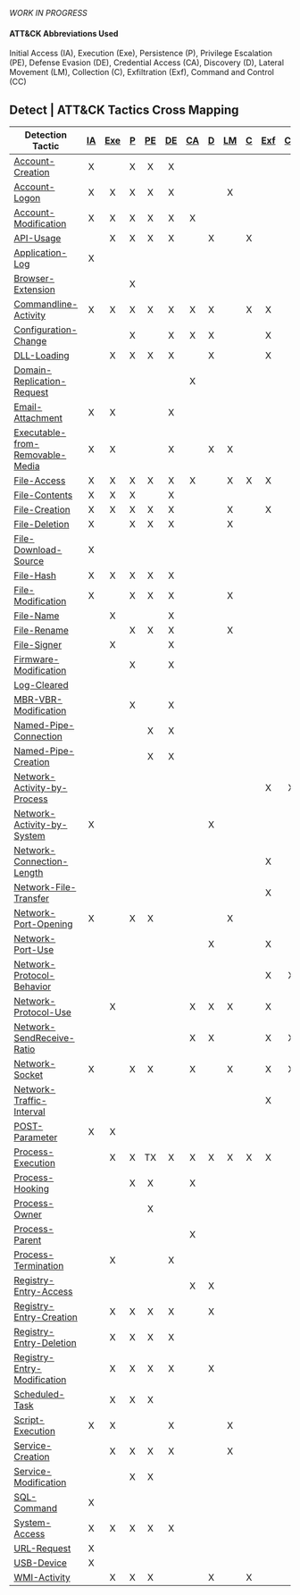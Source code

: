 _WORK IN PROGRESS_

#### ATT&CK Abbreviations Used
Initial Access (IA), Execution (Exe), Persistence (P), Privilege Escalation (PE), Defense Evasion (DE), 
Credential Access (CA), Discovery (D), Lateral Movement (LM), Collection (C), Exfiltration (Exf), Command and Control (CC)


## Detect | ATT&CK Tactics Cross Mapping

| Detection Tactic                                                               | [IA](https://attack.mitre.org/tactics/TA0001/) | [Exe](https://attack.mitre.org/tactics/TA0002) | [P](https://attack.mitre.org/tactics/TA0003/) | [PE](https://attack.mitre.org/tactics/TA0004) | [DE](https://attack.mitre.org/tactics/TA0005) | [CA](https://attack.mitre.org/tactics/TA0006) | [D](https://attack.mitre.org/tactics/TA0005) | [LM](https://attack.mitre.org/tactics/TA0008) | [C](https://attack.mitre.org/tactics/TA0006) | [Exf](https://attack.mitre.org/tactics/TA0010) | [CC](https://attack.mitre.org/tactics/TA0011) |
| ------------------------------------------------------------------------------ | :--------------------------------------------: | :--------------------------------------------: | :-------------------------------------------: | :-------------------------------------------: | :-------------------------------------------: | :-------------------------------------------: | :------------------------------------------: | :-------------------------------------------: | :------------------------------------------: | :--------------------------------------------: | :-------------------------------------------: |
| [Account-Creation](/Tactics/Account-Creation.md)                               |                       X                        |                                                |                       X                       |                       X                       |                       X                       |                                               |                                              |                                               |                                              |                                                |
| [Account-Logon](/Tactics/Account-Logon.md)                                     |                       X                        |                       X                        |                       X                       |                       X                       |                       X                       |                                               |                                              |                       X                       |                                              |                                                |
| [Account-Modification](/Tactics/Account-Modification.md)                       |                       X                        |                       X                        |                       X                       |                       X                       |                       X                       |                       X                       |                                              |                                               |                                              |                                                |
| [API-Usage](/Tactics/API-Usage.md)                                             |                                                |                       X                        |                       X                       |                       X                       |                       X                       |                                               |                      X                       |                                               |                      X                       |                                                |
| [Application-Log](/Tactics/Application-Log.md)                                 |                       X                        |                                                |                                               |                                               |                                               |                                               |                                              |                                               |                                              |                                                |
| [Browser-Extension](/Tactics/Browser-Extension.md)                             |                                                |                                                |                       X                       |                                               |                                               |                                               |                                              |                                               |                                              |                                                |
| [Commandline-Activity](/Tactics/Command-Activity.md)                               |                       X                        |                       X                        |                       X                       |                       X                       |                       X                       |                       X                       |                      X                       |                                               |                      X                       |                       X                        |
| [Configuration-Change](/Tactics/Configuration-Change.md)                       |                                                |                                                |                       X                       |                                               |                       X                       |                       X                       |                      X                       |                                               |                                              |                       X                        |
| [DLL-Loading](/Tactics/DLL-Loading.md)                                         |                                                |                       X                        |                       X                       |                       X                       |                       X                       |                                               |                      X                       |                                               |                                              |                       X                        |
| [Domain-Replication-Request](/Tactics/Domain-Replication-Request.md)           |                                                |                                                |                                               |                                               |                                               |                       X                       |                                              |                                               |                                              |                                                |
| [Email-Attachment](/Tactics/Email-Attachment.md)                               |                       X                        |                       X                        |                                               |                                               |                       X                       |                                               |                                              |                                               |                                              |                                                |
| [Executable-from-Removable-Media](/Tactics/Executable-from-Removable-Media.md) |                       X                        |                       X                        |                                               |                                               |                       X                       |                                               |                      X                       |                       X                       |                                              |                                                |
| [File-Access](/Tactics/File-Access.md)                                         |                       X                        |                       X                        |                       X                       |                       X                       |                       X                       |                       X                       |                                              |                       X                       |                      X                       |                       X                        |
| [File-Contents](/Tactics/File-Contents.md)                                     |                       X                        |                       X                        |                       X                       |                                               |                       X                       |                                               |                                              |                                               |                                              |                                                |
| [File-Creation](/Tactics/File-Creation.md)                                     |                       X                        |                       X                        |                       X                       |                       X                       |                       X                       |                                               |                                              |                       X                       |                                              |                       X                        |
| [File-Deletion](/Tactics/File-Deletion.md)                                     |                       X                        |                                                |                       X                       |                       X                       |                       X                       |                                               |                                              |                       X                       |                                              |                                                |
| [File-Download-Source](/Tactics/File-Download-Source.md)                       |                       X                        |                                                |                                               |                                               |                                               |                                               |                                              |                                               |                                              |                                                |
| [File-Hash](/Tactics/File-Hash.md)                                             |                       X                        |                       X                        |                       X                       |                       X                       |                       X                       |                                               |                                              |                                               |                                              |                                                |
| [File-Modification](/Tactics/File-Modification.md)                             |                       X                        |                                                |                       X                       |                       X                       |                       X                       |                                               |                                              |                       X                       |                                              |                                                |
| [File-Name](/Tactics/File-Name.md)                                             |                                                |                       X                        |                                               |                                               |                       X                       |                                               |                                              |                                               |                                              |                                                |
| [File-Rename](/Tactics/File-Rename.md)                                         |                                                |                                                |                       X                       |                       X                       |                       X                       |                                               |                                              |                       X                       |                                              |                                                |
| [File-Signer](/Tactics/File-Signer.md)                                         |                                                |                       X                        |                                               |                                               |                       X                       |                                               |                                              |                                               |                                              |                                                |
| [Firmware-Modification](/Tactics/Firmware-Modification.md)                     |                                                |                                                |                       X                       |                                               |                       X                       |                                               |                                              |                                               |                                              |                                                |
| [Log-Cleared](/Tactics/Log-Cleared.md)                                         |                                                |                                                |                                               |                                               |                                               |                                               |                                              |                                               |                                              |                                                |
| [MBR-VBR-Modification](/Tactics/MBR-VBR-Modification.md)                       |                                                |                                                |                       X                       |                                               |                       X                       |                                               |                                              |                                               |                                              |                                                |
| [Named-Pipe-Connection](/Tactics/Named-Pipe-Connection.md)                     |                                                |                                                |                                               |                       X                       |                       X                       |                                               |                                              |                                               |                                              |                                                |
| [Named-Pipe-Creation](/Tactics/Named-Pipe-Creation.md)                         |                                                |                                                |                                               |                       X                       |                       X                       |                                               |                                              |                                               |                                              |                                                |
| [Network-Activity-by-Process](/Tactics/Network-Activity-by-Process.md)         |                                                |                                                |                                               |                                               |                                               |                                               |                                              |                                               |                                              |                       X                        |                       X                       |
| [Network-Activity-by-System](/Tactics/Network-Activity-by-System.md)           |                       X                        |                                                |                                               |                                               |                                               |                                               |                      X                       |                                               |                                              |                                                |
| [Network-Connection-Length](/Tactics/Network-Connection-Length.md)             |                                                |                                                |                                               |                                               |                                               |                                               |                                              |                                               |                                              |                       X                        |
| [Network-File-Transfer](/Tactics/Network-File-Transfer.md)                     |                                                |                                                |                                               |                                               |                                               |                                               |                                              |                                               |                                              |                       X                        |
| [Network-Port-Opening](/Tactics/Network-Port-Opening.md)                       |                       X                        |                                                |                       X                       |                       X                       |                                               |                                               |                                              |                       X                       |                                              |                                                |
| [Network-Port-Use](/Tactics/Network-Port-Use.md)                               |                                                |                                                |                                               |                                               |                                               |                                               |                      X                       |                                               |                                              |                       X                        |
| [Network-Protocol-Behavior](/Tactics/Network-Protocol-Behavior.md)             |                                                |                                                |                                               |                                               |                                               |                                               |                                              |                                               |                                              |                       X                        |                       X                       |
| [Network-Protocol-Use](/Tactics/Network-Protocol-Use.md)                       |                                                |                       X                        |                                               |                                               |                                               |                       X                       |                      X                       |                       X                       |                                              |                       X                        |
| [Network-SendReceive-Ratio](/Tactics/Network-SendReceive-Ratio.md)             |                                                |                                                |                                               |                                               |                                               |                       X                       |                      X                       |                                               |                                              |                       X                        |                       X                       |
| [Network-Socket](/Tactics/Network-Socket.md)                                   |                       X                        |                                                |                       X                       |                       X                       |                                               |                       X                       |                                              |                       X                       |                                              |                       X                        |                       X                       |
| [Network-Traffic-Interval](/Tactics/Network-Traffic-Interval.md)               |                                                |                                                |                                               |                                               |                                               |                                               |                                              |                                               |                                              |                       X                        |
| [POST-Parameter](/Tactics/POST-Parameter.md)                                   |                       X                        |                       X                        |                                               |                                               |                                               |                                               |                                              |                                               |                                              |                                                |
| [Process-Execution](/Tactics/Process-Execution.md)                             |                                                |                       X                        |                       X                       |                      TX                       |                       X                       |                       X                       |                      X                       |                       X                       |                      X                       |                       X                        |
| [Process-Hooking](/Tactics/Process-Hooking.md)                                 |                                                |                                                |                       X                       |                       X                       |                                               |                       X                       |                                              |                                               |                                              |                                                |
| [Process-Owner](/Tactics/Process-Owner.md)                                     |                                                |                                                |                                               |                       X                       |                                               |                                               |                                              |                                               |                                              |                                                |
| [Process-Parent](/Tactics/Process-Parent.md)                                   |                                                |                                                |                                               |                                               |                                               |                       X                       |                                              |                                               |                                              |                                                |
| [Process-Termination](/Tactics/Process-Termination.md)                         |                                                |                       X                        |                                               |                                               |                       X                       |                                               |                                              |                                               |                                              |                                                |
| [Registry-Entry-Access](/Tactics/Registry-Entry-Access.md)                     |                                                |                                                |                                               |                                               |                                               |                       X                       |                      X                       |                                               |                                              |                                                |
| [Registry-Entry-Creation](/Tactics/Registry-Entry-Creation.md)                 |                                                |                       X                        |                       X                       |                       X                       |                       X                       |                                               |                      X                       |                                               |                                              |                                                |
| [Registry-Entry-Deletion](/Tactics/Registry-Entry-Deletion.md)                 |                                                |                       X                        |                       X                       |                       X                       |                       X                       |                                               |                                              |                                               |                                              |                                                |
| [Registry-Entry-Modification](/Tactics/Registry-Entry-Modification.md)         |                                                |                       X                        |                       X                       |                       X                       |                       X                       |                                               |                      X                       |                                               |                                              |                                                |
| [Scheduled-Task](/Tactics/Scheduled-Task.md)                                   |                                                |                       X                        |                       X                       |                       X                       |                                               |                                               |                                              |                                               |                                              |                                                |
| [Script-Execution](/Tactics/Script-Execution.md)                               |                       X                        |                       X                        |                                               |                                               |                       X                       |                                               |                                              |                       X                       |                                              |                                                |
| [Service-Creation](/Tactics/Service-Creation.md)                               |                                                |                       X                        |                       X                       |                       X                       |                       X                       |                                               |                                              |                       X                       |                                              |                                                |
| [Service-Modification](/Tactics/Service-Modification.md)                       |                                                |                                                |                       X                       |                       X                       |                                               |                                               |                                              |                                               |                                              |                                                |
| [SQL-Command](/Tactics/SQL-Command.md)                                         |                       X                        |                                                |                                               |                                               |                                               |                                               |                                              |                                               |                                              |                                                |
| [System-Access](/Tactics/System-Access.md)                                     |                       X                        |                       X                        |                       X                       |                       X                       |                       X                       |                                               |                                              |                                               |                                              |                                                |
| [URL-Request](/Tactics/URL-Request.md)                                         |                       X                        |                                                |                                               |                                               |                                               |                                               |                                              |                                               |                                              |                                                |
| [USB-Device](/Tactics/USB-Device.md)                                           |                       X                        |                                                |                                               |                                               |                                               |                                               |                                              |                                               |                                              |                                                |
| [WMI-Activity](/Tactics/WMI-Activity.md)                                       |                                                |                       X                        |                       X                       |                       X                       |                                               |                                               |                      X                       |                                               |                      X                       |                                                |
 